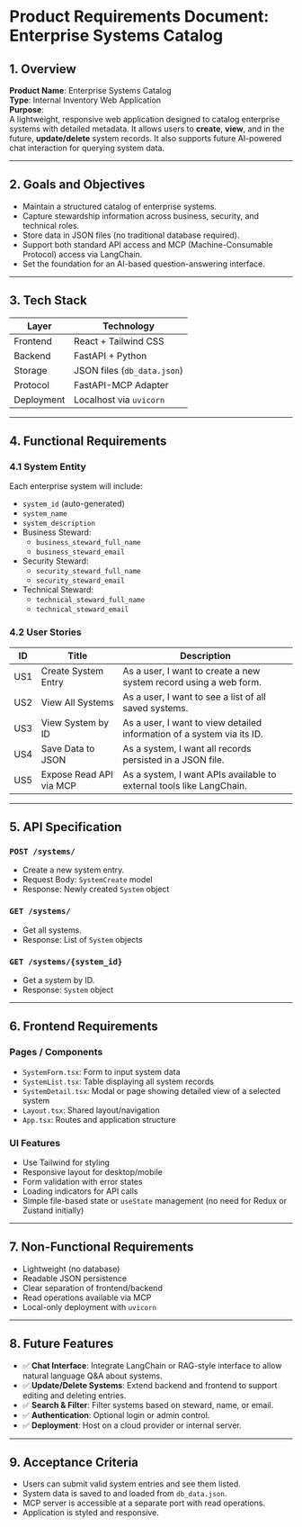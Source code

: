 # Product Requirements Document: Enterprise Systems Catalog

## 1. Overview

**Product Name**: Enterprise Systems Catalog  
**Type**: Internal Inventory Web Application  
**Purpose**:  
A lightweight, responsive web application designed to catalog enterprise systems with detailed metadata. It allows users to **create**, **view**, and in the future, **update/delete** system records. It also supports future AI-powered chat interaction for querying system data.

---

## 2. Goals and Objectives

- Maintain a structured catalog of enterprise systems.
- Capture stewardship information across business, security, and technical roles.
- Store data in JSON files (no traditional database required).
- Support both standard API access and MCP (Machine-Consumable Protocol) access via LangChain.
- Set the foundation for an AI-based question-answering interface.

---

## 3. Tech Stack

| Layer      | Technology           |
|------------|----------------------|
| Frontend   | React + Tailwind CSS |
| Backend    | FastAPI + Python     |
| Storage    | JSON files (`db_data.json`) |
| Protocol   | FastAPI-MCP Adapter  |
| Deployment | Localhost via `uvicorn` |

---

## 4. Functional Requirements

### 4.1 System Entity

Each enterprise system will include:

- `system_id` (auto-generated)
- `system_name`
- `system_description`
- Business Steward:
  - `business_steward_full_name`
  - `business_steward_email`
- Security Steward:
  - `security_steward_full_name`
  - `security_steward_email`
- Technical Steward:
  - `technical_steward_full_name`
  - `technical_steward_email`

### 4.2 User Stories

| ID  | Title               | Description                                                                 |
|-----|---------------------|-----------------------------------------------------------------------------|
| US1 | Create System Entry | As a user, I want to create a new system record using a web form.           |
| US2 | View All Systems    | As a user, I want to see a list of all saved systems.                       |
| US3 | View System by ID   | As a user, I want to view detailed information of a system via its ID.      |
| US4 | Save Data to JSON   | As a system, I want all records persisted in a JSON file.                   |
| US5 | Expose Read API via MCP | As a system, I want APIs available to external tools like LangChain. |

---

## 5. API Specification

### `POST /systems/`

- Create a new system entry.
- Request Body: `SystemCreate` model
- Response: Newly created `System` object

### `GET /systems/`

- Get all systems.
- Response: List of `System` objects

### `GET /systems/{system_id}`

- Get a system by ID.
- Response: `System` object

---

## 6. Frontend Requirements

### Pages / Components

- `SystemForm.tsx`: Form to input system data
- `SystemList.tsx`: Table displaying all system records
- `SystemDetail.tsx`: Modal or page showing detailed view of a selected system
- `Layout.tsx`: Shared layout/navigation
- `App.tsx`: Routes and application structure

### UI Features

- Use Tailwind for styling
- Responsive layout for desktop/mobile
- Form validation with error states
- Loading indicators for API calls
- Simple file-based state or `useState` management (no need for Redux or Zustand initially)

---

## 7. Non-Functional Requirements

- Lightweight (no database)
- Readable JSON persistence
- Clear separation of frontend/backend
- Read operations available via MCP
- Local-only deployment with `uvicorn`

---

## 8. Future Features

- ✅ **Chat Interface**: Integrate LangChain or RAG-style interface to allow natural language Q&A about systems.
- ✅ **Update/Delete Systems**: Extend backend and frontend to support editing and deleting entries.
- ✅ **Search & Filter**: Filter systems based on steward, name, or email.
- ✅ **Authentication**: Optional login or admin control.
- ✅ **Deployment**: Host on a cloud provider or internal server.

---

## 9. Acceptance Criteria

- Users can submit valid system entries and see them listed.
- System data is saved to and loaded from `db_data.json`.
- MCP server is accessible at a separate port with read operations.
- Application is styled and responsive.

